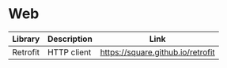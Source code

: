 # Web

| Library | Description | Link |
| --- | --- | --- |
| Retrofit | HTTP client | https://square.github.io/retrofit |
